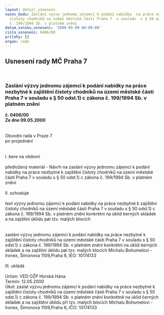 ```yaml
---
layout: detail_usneseni
nazev_bodu: Zaslání výzvy jednomu zájemci k podání nabídky  na práce nezbytné k zajištění
  čistoty chodníků na území městské části Praha 7  v souladu  s § 50 odst.1) c zákona
  č. 199/1994 Sb. v platném znění
datum_vzniku_usneseni: '2000-05-09 00:00:00'
cislo_usneseni: 0406/00
prilohy: []
organ: rada
---
```

<div id="ucUsn_pList" class="usn">
	<span><h2>Usnesení rady MČ Praha 7 </h2>
<br></span><div class="standBody">
<span><h3>Zaslání výzvy jednomu zájemci k podání nabídky  na práce nezbytné k zajištění čistoty chodníků na území městské části Praha 7  v souladu  s § 50 odst.1) c zákona č. 199/1994 Sb. v platném znění</h3></span><div class="center">
		<strong>č. 0406/00</strong><br>
	</div>
<div class="center">
		<strong>Ze dne 09.05.2000</strong><br><br>
	</div>     <br>Obvodní rada v Praze 7<br>po projednání<br><br><br>I.	bere na vědomí<br><br> předložený materiál - Návrh na zaslání výzvy jednomu zájemci k podání nabídky  na práce nezbytné k zajištění čistoty chodníků na území městské části Praha 7  v souladu  s § 50 odst.1) c zákona č. 199/1994 Sb. v platném znění<br><br>II.	schvaluje <br><br>text výzvy jednomu zájemci k podání nabídky  na práce nezbytné k zajištění čistoty chodníků na území městské části Praha 7  v souladu  s § 50 odst.1) c zákona č. 199/1994 Sb. v platném znění konkrétnì na úklid èerných skládek a na zajištìní úklidu pøi tzv. malých blocích <br><br><br>zaslání  výzvy jednomu zájemci k podání nabídky  na práce nezbytné k zajištění čistoty chodníků na území městské části Praha 7  v souladu  s § 50 odst.1) c zákona č. 199/1994 Sb. v platném znění konkrétnì na úklid èerných skládek a na zajištìní úklidu pøi tzv. malých blocích Michalu Bohumelovi - Ironex, Šimonova 1109,Praha 6, IÈO: 10174133<br><br>III.	ukládá <br><br> Určen:	     	VED OŽP Horská Hana<br>Termín: 12.05.2000<br>Úkol:	zaslat  výzvu jednomu zájemci k podání nabídky  na práce nezbytné k zajištění čistoty chodníků na území městské části Praha 7  v souladu  s § 50 odst.1) c zákona č. 199/1994 Sb. v platném znění konkrétně na úklid černých skládek a na zajištění úklidu při tzv. malých blocích Michalu Bohumelovi - Ironex, Šimonova 1109,Praha 6, IČO: 10174133<br><br>
</div>
</div>